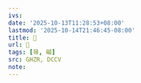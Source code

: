 ```yaml
---
ivs:
date: '2025-10-13T11:28:53+08:00'
lastmod: '2025-10-14T21:46:45-08:00'
title: 󰟌
url: 󰟌
tags: [㝵, 礙]
src: GHZR, DCCV
note:
---
```

